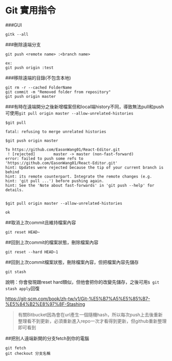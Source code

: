 # Git 實用指令

###GUI
```
gitk --all
```
###刪除遠端分支
```
git push <remote name> :<branch name>

ex:
git push origin :test
```

###移除遠端的目錄(不包含本地)
```
git rm -r --cached FolderName
git commit -m "Removed folder from repository"
git push origin master
```


###有時在遠端開分之後新增檔案但和local端history不同，導致無法pull和push
可使用`git pull origin master --allow-unrelated-histories `
```
$git pull

fatal: refusing to merge unrelated histories

$git push origin master

To https://github.com/EasonWang01/React-Editor.git
 ! [rejected]        master -> master (non-fast-forward)
error: failed to push some refs to 'https://github.com/EasonWang01/React-Editor.git'
hint: Updates were rejected because the tip of your current branch is behind
hint: its remote counterpart. Integrate the remote changes (e.g.
hint: 'git pull ...') before pushing again.
hint: See the 'Note about fast-forwards' in 'git push --help' for details.


$git pull origin master --allow-unrelated-histories 

ok
```

##取消上次commit且維持檔案內容
```
git reset HEAD~
```

##回到上次commit的檔案狀態，刪除檔案內容
```
git reset --hard HEAD~1
```
##回到上次commit檔案狀態，刪除檔案內容，但把檔案內容先儲存
```
git stash
```
說明：你會發現跟reset hard類似，但他會把你的改變先儲存，之後可用`$ git stash apply`回復

https://git-scm.com/book/zh-tw/v1/Git-%E5%B7%A5%E5%85%B7-%E5%84%B2%E8%97%8F-Stashing


>有關Bitbucket因為會在url產生一個隨機hash，所以每次push上去後重新整理看不到更新，必須重新進入repo一次才看得到更新，但github重新整理即可看到

##把別人遠端新開的分支fetch到你的電腦

```
git fetch
git checkout 分支名稱
```